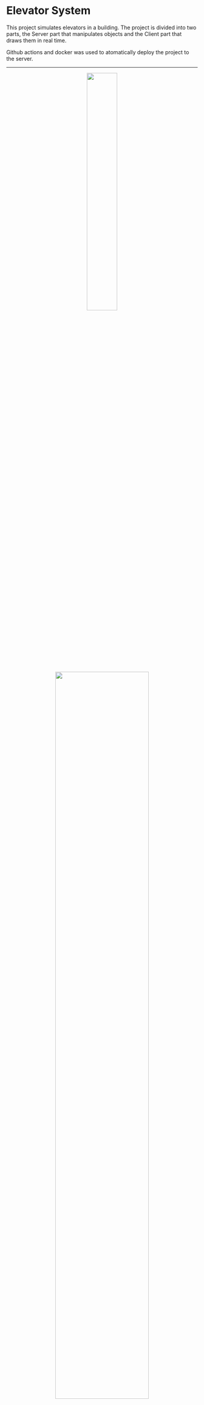 # Elevator System

This project simulates elevators in a building. The project is divided into two parts, the Server part that manipulates objects
and the Client part that draws them in real time. 

Github actions and docker was used to atomatically deploy the project to the server.

___

<p align=center>
  <img  src="https://github.com/watislaf/ElevatorSystem/blob/main/outpup1.gif" width="40%"> 
  </p>
 
<p align=center>
  <img  src="https://github.com/watislaf/ElevatorSystem/blob/main/outpup2.gif"  width="70% " >
  </p>


## Development status

Still a lot of work to do.
## Install

Download source files.

```bat
  git clone https://github.com/watislaf/ElevatorSystem.git # install
  cd ./ElevatorSystem
```

if you don't have git, just download source
from [this page](https://github.com/watislaf/chessbot/releases/tag/V1.0.1600Elo).
____
## Build /-> Run

### Gradle

To build and run project u can either use gradle (if u have installed one)

```bat
  ./gradlew :app:buld -Dorg.gradle.java.home="PATH_TO/openjdk-17.0.2"
  ./gradlew :app:run -Dorg.gradle.java.home="PATH_TO/openjdk-17.0.2"
  ./gradlew :window:buld -Dorg.gradle.java.home="PATH_TO/openjdk-17.0.2"
  ./gradlew :window:run -Dorg.gradle.java.home="PATH_TO/openjdk-17.0.2"
 ```
____
### Docker

or use docker.

```bat
  sudo bash ./setupDocker  
```

### Docker is not installed

```bat
  sudo bash ./installDocker  
```
_____

 
### Authors

* Vladislav Kozulin ([@watislaf](https://github.com/watislaf))
